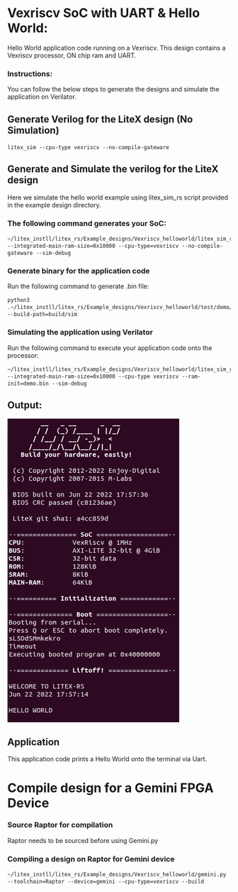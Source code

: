 # Vexriscv SoC with UART & Hello World:
Hello World application code running on a Vexriscv. This design contains a Vexriscv processor, ON chip ram and UART.

### Instructions:
You can follow the below steps to generate the designs and simulate the application on Verilator.


## Generate Verilog for the LiteX design (No Simulation)

```
litex_sim --cpu-type vexriscv --no-compile-gateware 
```

## Generate and Simulate the verilog for the LiteX design
Here we simulate the hello world example using litex_sim_rs script provided in the example design directory.

### The following command generates your SoC:
```
~/litex_instll/litex_rs/Example_designs/Vexriscv_helloworld/litex_sim_rs.py --integrated-main-ram-size=0x10000 --cpu-type=vexriscv --no-compile-gateware --sim-debug
```

### Generate binary for the application code

Run the following command to generate .bin file:
```
python3 .~/litex_instll/litex_rs/Example_designs/Vexriscv_helloworld/test/demo/demo.py --build-path=build/sim
```
### Simulating the application using Verilator

Run the following command to execute your application code onto the processor:
```
~/litex_instll/litex_rs/Example_designs/Vexriscv_helloworld/litex_sim_rs.py --integrated-main-ram-size=0x10000 --cpu-type vexriscv --ram-init=demo.bin --sim-debug 
```


## Output:
![hello_sim.png](./../../Docs/Pictures/hello_sim.png "Optional title")

## Application
This application code prints a Hello World onto the terminal via Uart.


# Compile design for a Gemini FPGA Device

### Source Raptor for compilation

Raptor needs to be sourced before using Gemini.py

### Compiling a design on Raptor for Gemini device

```
~/litex_instll/litex_rs/Example_designs/Vexriscv_helloworld/gemini.py --toolchain=Raptor --device=gemini --cpu-type=vexriscv --build
```